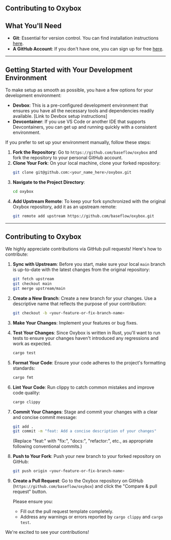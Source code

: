 Contributing to Oxybox
-----

## What You'll Need

  * **Git**: Essential for version control. You can find installation instructions [here](https://git-scm.com/).
  * **A GitHub Account**: If you don't have one, you can sign up for free [here](https://github.com/).

-----

## Getting Started with Your Development Environment

To make setup as smooth as possible, you have a few options for your development environment:

  * **Devbox**: This is a pre-configured development environment that ensures you have all the necessary tools and dependencies readily available. [Link to Devbox setup instructions]
  * **Devcontainer**: If you use VS Code or another IDE that supports Devcontainers, you can get up and running quickly with a consistent environment.

If you prefer to set up your environment manually, follow these steps:

1.  **Fork the Repository**: Go to `https://github.com/baseflow/oxybox` and fork the repository to your personal GitHub account.
2.  **Clone Your Fork**: On your local machine, clone your forked repository:
    ```bash
    git clone git@github.com:<your_name_here>/oxybox.git
    ```
3.  **Navigate to the Project Directory**:
    ```bash
    cd oxybox
    ```
4.  **Add Upstream Remote**: To keep your fork synchronized with the original Oxybox repository, add it as an upstream remote:
    ```bash
    git remote add upstream https://github.com/baseflow/oxybox.git
    ```

-----

## Contributing to Oxybox

We highly appreciate contributions via GitHub pull requests\! Here's how to contribute:

1.  **Sync with Upstream**: Before you start, make sure your local `main` branch is up-to-date with the latest changes from the original repository:

    ```bash
    git fetch upstream
    git checkout main
    git merge upstream/main
    ```

2.  **Create a New Branch**: Create a new branch for your changes. Use a descriptive name that reflects the purpose of your contribution:

    ```bash
    git checkout -b <your-feature-or-fix-branch-name>
    ```

3.  **Make Your Changes**: Implement your features or bug fixes.

4.  **Test Your Changes**: Since Oxybox is written in Rust, you'll want to run tests to ensure your changes haven't introduced any regressions and work as expected.

    ```bash
    cargo test
    ```

5.  **Format Your Code**: Ensure your code adheres to the project's formatting standards:

    ```bash
    cargo fmt
    ```

6.  **Lint Your Code**: Run clippy to catch common mistakes and improve code quality:

    ```bash
    cargo clippy
    ```

7.  **Commit Your Changes**: Stage and commit your changes with a clear and concise commit message:

    ```bash
    git add .
    git commit -m "feat: Add a concise description of your changes"
    ```

    (Replace "feat:" with "fix:", "docs:", "refactor:", etc., as appropriate following conventional commits.)

8.  **Push to Your Fork**: Push your new branch to your forked repository on GitHub:

    ```bash
    git push origin <your-feature-or-fix-branch-name>
    ```

9.  **Create a Pull Request**: Go to the Oxybox repository on GitHub (`https://github.com/baseflow/oxybox`) and click the "Compare & pull request" button.

    Please ensure you:

      * Fill out the pull request template completely.
      * Address any warnings or errors reported by `cargo clippy` and `cargo test`.

We're excited to see your contributions\!
